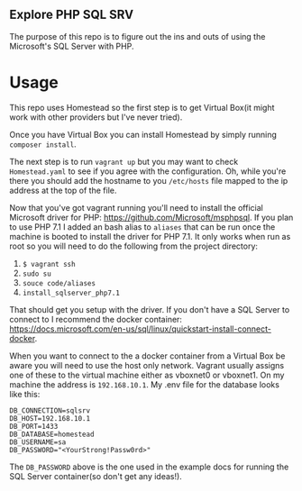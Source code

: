 ## Explore PHP SQL SRV

The purpose of this repo is to figure out the ins and outs of using the Microsoft's SQL Server with PHP.

# Usage
This repo uses Homestead so the first step is to get Virtual Box(it might work with other providers but I've never tried).

Once you have Virtual Box you can install Homestead by simply running `composer install`.

The next step is to run `vagrant up` but you may want to check `Homestead.yaml` to see if you agree with the configuration. Oh, while you're there you should add the hostname to you `/etc/hosts` file mapped to the ip address at the top of the file.

Now that you've got vagrant running you'll need to install the official Microsoft driver for PHP: https://github.com/Microsoft/msphpsql. If you plan to use PHP 7.1 I added an bash alias to `aliases` that can be run once the machine is booted to install the driver for PHP 7.1. It only works when run as root so you will need to do the following from the project directory:

1. `$ vagrant ssh`
1. `sudo su`
1. `souce code/aliases`
1. `install_sqlserver_php7.1`

That should get you setup with the driver. If you don't have a SQL Server to connect to I recommend the docker container: https://docs.microsoft.com/en-us/sql/linux/quickstart-install-connect-docker.

When you want to connect to the a docker container from a Virtual Box be aware you will need to use the host only network. Vagrant usually assigns one of these to the virtual machine either as vboxnet0 or vboxnet1. On my machine the address is `192.168.10.1`. My .env file for the database looks like this:

```text
DB_CONNECTION=sqlsrv
DB_HOST=192.168.10.1
DB_PORT=1433
DB_DATABASE=homestead
DB_USERNAME=sa
DB_PASSWORD="<YourStrong!Passw0rd>"
```

The `DB_PASSWORD` above is the one used in the example docs for running the SQL Server container(so don't get any ideas!).